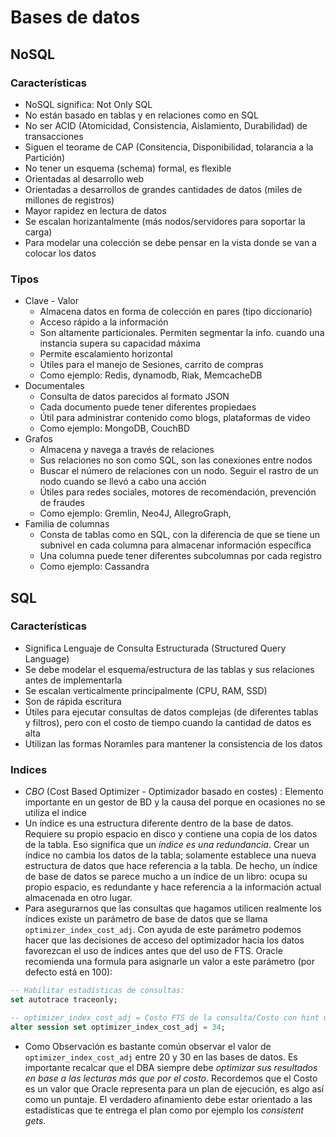 # Bases de datos

## NoSQL
### Características
- NoSQL significa: Not Only SQL
- No están basado en tablas y en relaciones como en SQL
- No ser ACID (Atomicidad, Consistencia, Aislamiento, Durabilidad) de transacciones
- Siguen el teorame de CAP (Consitencia, Disponibilidad, tolarancia a la Partición)
- No tener un esquema (schema) formal, es flexible
- Orientadas al desarrollo web
- Orientadas a desarrollos de grandes cantidades de datos (miles de millones de registros)
- Mayor rapidez en lectura de datos
- Se escalan horizantalmente (más nodos/servidores para soportar la carga)
- Para modelar una colección se debe pensar en la vista donde se van a colocar los datos

### Tipos
- Clave - Valor
    - Almacena datos en forma de colección en pares (tipo diccionario)
    - Acceso rápido a la información
    - Son altamente particionales. Permiten segmentar la info. cuando una instancia supera su capacidad máxima
    - Permite escalamiento horizontal
    - Útiles para el manejo de Sesiones, carrito de compras
    - Como ejemplo: Redis, dynamodb, Riak, MemcacheDB
- Documentales
    - Consulta de datos parecidos al formato JSON
    - Cada documento puede tener diferentes propiedaes
    - Útil para administrar contenido como blogs, plataformas de video
    - Como ejemplo: MongoDB, CouchBD
- Grafos
    - Almacena y navega a través de relaciones
    - Sus relaciones no son como SQL, son las conexiones entre nodos
    - Buscar el número de relaciones con un nodo. Seguir el rastro de un nodo cuando se llevó a cabo una acción
    - Útiles para redes sociales, motores de recomendación, prevención de fraudes
    - Como ejemplo: Gremlin, Neo4J, AllegroGraph, 
- Familia de columnas
    - Consta de tablas como en SQL, con la diferencia de que se tiene un subnivel en cada columna para almacenar información específica
    - Una columna puede tener diferentes subcolumnas por cada registro
    - Como ejemplo: Cassandra

## SQL
### Características
- Significa Lenguaje de Consulta Estructurada (Structured Query Language)
- Se debe modelar el esquema/estructura de las tablas y sus relaciones antes de implementarla
- Se escalan verticalmente principalmente (CPU, RAM, SSD)
- Son de rápida escritura
- Útiles para ejecutar consultas de datos complejas (de diferentes tablas y filtros), pero con el costo de tiempo cuando la cantidad de datos es alta
- Utilizan las formas Noramles para mantener la consistencia de los datos

### Indices
- *CBO* (Cost Based Optimizer - Optimizador basado en costes) : Elemento importante en un gestor de BD y la causa del porque en ocasiones no se utiliza el indice
- Un índice es una estructura diferente dentro de la base de datos. Requiere su propio espacio en disco y contiene una copia de los datos de la tabla. Eso significa que un *índice es una redundancia*. Crear un índice no cambia los datos de la tabla; solamente establece una nueva estructura de datos que hace referencia a la tabla. De hecho, un índice de base de datos se parece mucho a un índice de un libro: ocupa su propio espacio, es redundante y hace referencia a la información actual almacenada en otro lugar.
- Para asegurarnos que las consultas que hagamos utilicen realmente los índices existe un parámetro de base de datos que se llama `optimizer_index_cost_adj`. Con ayuda de este parámetro podemos hacer que las decisiones de acceso del optimizador hacia los datos favorezcan el uso de índices antes que del uso de FTS. Oracle recomienda una formula para asignarle un valor a este parámetro (por defecto está en 100):
~~~ SQL
-- Habilitar estadísticas de consultas:
set autotrace traceonly;

-- optimizer_index_cost_adj = Costo FTS de la consulta/Costo con hint usando el índice*100
alter session set optimizer_index_cost_adj = 34;
~~~
- Como Observación es bastante común observar el valor de `optimizer_index_cost_adj` entre 20 y 30 en las bases de datos. Es importante recalcar que el DBA siempre debe *optimizar sus resultados en base a las lecturas más que por el costo*. Recordemos que el Costo es un valor que Oracle representa para un plan de ejecución, es algo así como un puntaje. El verdadero afinamiento debe estar orientado a las estadisticas que te entrega el plan como por ejemplo los *consistent gets*.

